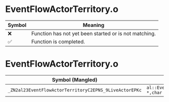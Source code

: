 # EventFlowActorTerritory.o
| Symbol | Meaning 
| ------------- | ------------- 
| :x: | Function has not yet been started or is not matching. 
| :white_check_mark: | Function is completed. 


# EventFlowActorTerritory.o
| Symbol (Mangled) | Symbol (Demangled) | Decompiled? |
| ------------- |  ------------- | ------------- |
| `_ZN2al23EventFlowActorTerritoryC2EPNS_9LiveActorEPKc` | `al::EventFlowActorTerritory::EventFlowActorTerritory(al::LiveActor *,char const*)` | :x: |
